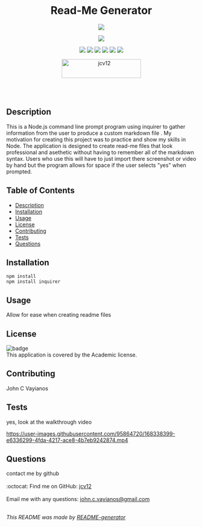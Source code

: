   <h1 align='center'>Read-Me Generator</h1> 
  <p align="center">
    <img src="https://user-images.githubusercontent.com/95864720/172077503-df1cc1f0-8648-4720-b4ac-8b5722a4bcd3.png"/>
  </p>
  
  <p align="center">
    <img src="https://img.shields.io/badge/license-Academic-brightgreen">
  </p>
  
  <p align="center">
    <img src="https://img.shields.io/badge/javascript-yellow" />
    <img src="https://img.shields.io/badge/express-orange" />
    <img src="https://img.shields.io/badge/MongoDB-blue"  />
    <img src="https://img.shields.io/badge/mongoose-red"  />
    <img src="https://img.shields.io/badge/moment-blue"  />
    <img src="https://img.shields.io/badge/nodemon-green" />
</p>

<p align="center"><a href="https://www.buymeacoffee.com/jcv12"> <img align="center" src="https://cdn.buymeacoffee.com/buttons/v2/default-yellow.png" height="50" width="210" alt="jcv12" /></a></p><br><br>
    
  ## Description
  This is a Node.js command line prompt program using inquirer to gather information from the user to produce a custom markdown file
 . My motivation for creating this project was to practice and show my skills in Node. The application is designed to create read-me files that look professional and asethetic without having to remember all of the markdown syntax. Users who use this will have to just import there screenshot or video by hand but the program allows for space if the user selects "yes" when prompted.

  ## Table of Contents
  - [Description](#description)
  - [Installation](#installation)
  - [Usage](#usage)
  - [License](#license)
  - [Contributing](#contributing)
  - [Tests](#tests)
  - [Questions](#questions)

  ## Installation
  ```
  npm install
  npm install inquirer
  ```

  ## Usage
  Allow for ease when creating readme files

  ## License
  ![badge](https://img.shields.io/badge/license-Academic-brightgreen)
  <br />
  This application is covered by the Academic license.

  ## Contributing
  John C Vayianos

  ## Tests
  yes, look at the walkthrough video
  
  

  https://user-images.githubusercontent.com/95864720/168338399-e6336299-4fda-4217-ace8-4b7eb9242874.mp4



  ## Questions
  contact me by github<br />
  <br />
  :octocat: Find me on GitHub: [jcv12](https://github.com/jcv12)<br />
  <br />
  Email me with any questions: john.c.vayianos@gmail.com<br /><br />

  _This README was made by [README-generator](https://github.com/jcv12/ReadMe-Generator)_
  
